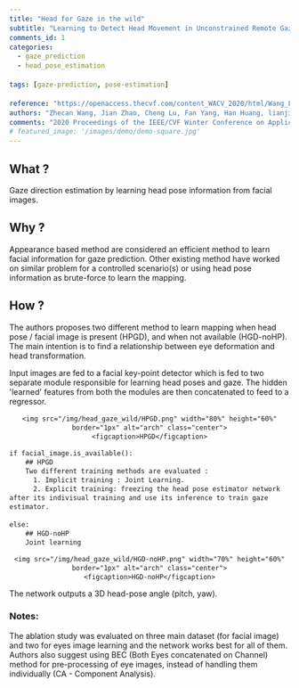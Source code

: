 ```yaml
---
title: "Head for Gaze in the wild"
subtitle: "Learning to Detect Head Movement in Unconstrained Remote Gaze Estimation in the Wild"
comments_id: 1
categories:
  - gaze_prediction
  - head_pose_estimation

tags: [gaze-prediction, pose-estimation]

reference: "https://openaccess.thecvf.com/content_WACV_2020/html/Wang_Learning_to_Detect_Head_Movement_in_Unconstrained_Remote_Gaze_Estimation_WACV_2020_paper.html"
authors: "Zhecan Wang, Jian Zhao, Cheng Lu, Fan Yang, Han Huang, lianji li, Yandong Guo"
comments: "2020 Proceedings of the IEEE/CVF Winter Conference on Applications of Computer Vision (WACV)"
# featured_image: '/images/demo/demo-square.jpg'
---
```


## What ?

Gaze direction estimation by learning head pose information from facial images.

## Why ?

Appearance based method are considered an efficient method to learn facial information for gaze prediction. Other existing method have worked on similar problem for a controlled scenario(s) or using head pose information as brute-force to learn the mapping.

## How ?

The authors proposes two different method to learn mapping when head pose / facial image is present (HPGD), and when not available (HGD-noHP). The main intention is to find a relationship between eye deformation and head transformation.

Input images are fed to a facial key-point detector which is fed to two separate module responsible for learning head poses and gaze. The hidden 'learned' features from both the modules are then concatenated to feed to a regressor.

<div align="center" class="img-container" style="margin-top:2%">

    <img src="/img/head_gaze_wild/HPGD.png" width="80%" height="60%" border="1px" alt="arch" class="center">
    <figcaption>HPGD</figcaption>
</div>

```
if facial_image.is_available():
    ## HPGD
    Two different training methods are evaluated :
      1. Implicit training : Joint Learning.
      2. Explicit training: freezing the head pose estimator network after its indivisual training and use its inference to train gaze estimator.

else:
    ## HGD-noHP
    Joint learning
```

<div align="center" class="img-container" style="margin-top:2%">

    <img src="/img/head_gaze_wild/HGD-noHP.png" width="70%" height="60%" border="1px" alt="arch" class="center">
    <figcaption>HGD-noHP</figcaption>
</div>

The network outputs a 3D head-pose angle (pitch, yaw).

### Notes:
The ablation study was evaluated on three main dataset (for facial image) and two for eyes image learning and the network works best for all of them. Authors also suggest using BEC (Both Eyes concatenated on Channel) method for pre-processing of eye images, instead of handling them individually (CA - Component Analysis).

